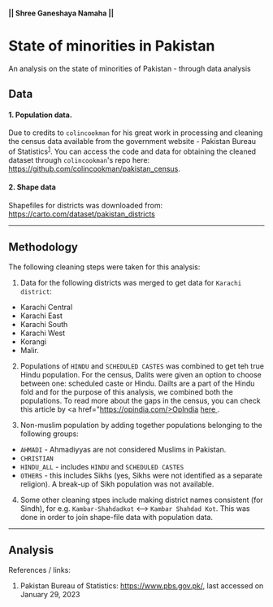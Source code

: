 #### || Shree Ganeshaya Namaha ||

# State of minorities in Pakistan
An analysis on the state of minorities of Pakistan - through data analysis


## Data  

#### 1. Population data. 
Due to credits to `colincookman` for his great work in processing and cleaning the census data available from the government website - Pakistan Bureau of Statistics<sup><a href="https://www.pbs.gov.pk/">1</a></sup>. You can access the code and data for obtaining the cleaned dataset through `colincookman`'s repo here: <a href="https://github.com/colincookman/pakistan_census">https://github.com/colincookman/pakistan_census</a>. 
  
#### 2. Shape data
Shapefiles for districts was downloaded from: <a href="https://carto.com/dataset/pakistan_districts">https://carto.com/dataset/pakistan_districts</a>

----  

## Methodology  

The following cleaning steps were taken for this analysis:
1. Data for the following districts was merged to get data for `Karachi district`:  
  * Karachi Central
  * Karachi East
  * Karachi South
  * Karachi West
  * Korangi
  * Malir. 
  
2. Populations of `HINDU` and `SCHEDULED CASTES` was combined to get teh true Hindu population. For the census, Dalits were given an option to choose between one: scheduled caste or Hindu. Dailts are a part of the Hindu fold and for the purpose of this analysis, we combined both the populations. To read more about the gaps in the census, you can check this article by <a href="https://opindia.com/>OpIndia</a> <a href="https://www.opindia.com/2017/03/pakistan-declares-dalits-as-different-religion-from-hinduism-in-their-census/"> here </a>.  

3. Non-muslim population by adding together populations belonging to the following groups:
  * `AHMADI` - Ahmadiyyas are not considered Muslims in Pakistan.
  * `CHRISTIAN`
  * `HINDU_ALL` - includes `HINDU` and `SCHEDULED CASTES`
  * `OTHERS` - this includes Sikhs (yes, Sikhs were not identified as a separate religion). A break-up of Sikh population was not available.
  
4. Some other cleaning stpes include making district names consistent (for Sindh), for e.g. `Kambar-Shahdadkot` <--> `Kambar Shahdad Kot`. This was done in order to join shape-file data with population data.

---  
  
## Analysis





References / links:
1. Pakistan Bureau of Statistics: https://www.pbs.gov.pk/, last accessed on January 29, 2023
